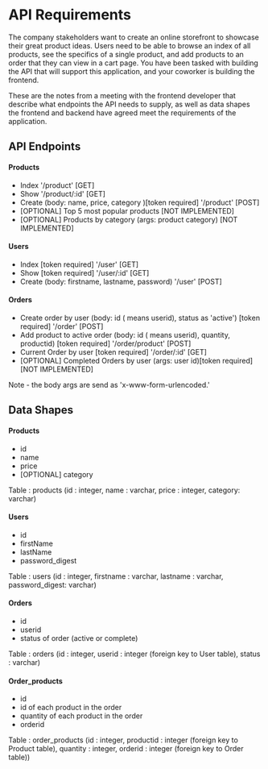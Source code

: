 # API Requirements
The company stakeholders want to create an online storefront to showcase their great product ideas. Users need to be able to browse an index of all products, see the specifics of a single product, and add products to an order that they can view in a cart page. You have been tasked with building the API that will support this application, and your coworker is building the frontend.

These are the notes from a meeting with the frontend developer that describe what endpoints the API needs to supply, as well as data shapes the frontend and backend have agreed meet the requirements of the application. 

## API Endpoints
#### Products
- Index                         '/product' [GET]
- Show                          '/product/:id' [GET]
- Create (body: name, price, category )[token required]             '/product' [POST]
- [OPTIONAL] Top 5 most popular products                            [NOT IMPLEMENTED]
- [OPTIONAL] Products by category (args: product category)          [NOT IMPLEMENTED]

#### Users
- Index [token required]                        '/user' [GET]
- Show [token required]                         '/user/:id' [GET]   
- Create (body: firstname, lastname, password)  '/user' [POST]

#### Orders
- Create order by user  (body: id ( means userid), status as 'active') [token required]            '/order' [POST]
- Add product to active order (body: id ( means userid), quantity, productid) [token required]      '/order/product' [POST]
- Current Order by user [token required]                                                            '/order/:id' [GET]
- [OPTIONAL] Completed Orders by user (args: user id)[token required]                               [NOT IMPLEMENTED]

Note - the body args are send as 'x-www-form-urlencoded.' 

## Data Shapes
#### Products
-  id
- name
- price
- [OPTIONAL] category

Table : products (id : integer, name : varchar, price : integer, category: varchar)

#### Users
- id
- firstName
- lastName
- password_digest

Table : users (id : integer, firstname : varchar, lastname : varchar, password_digest: varchar)

#### Orders
- id
- userid
- status of order (active or complete)

Table : orders (id : integer, userid : integer (foreign key to User table), status : varchar)

#### Order_products
- id
- id of each product in the order
- quantity of each product in the order
- orderid

Table : order_products (id : integer, productid : integer (foreign key to Product table), quantity : integer, orderid : integer (foreign key to Order table))

